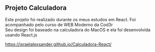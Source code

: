 ## Projeto Calculadora

Este projeto foi realizado durante os meus estudos em React. Foi acompanhado pelo curso de WEB Moderno da Cod3r</br>
Seu design foi baseado na calculadora do MacOS e ela foi desenvolvida usando React.js

https://israelalexsander.github.io/Calculadora-React/
